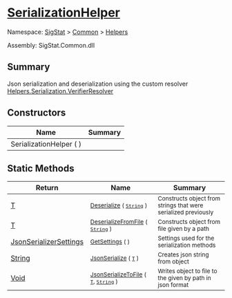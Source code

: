 # [SerializationHelper](./SerializationHelper.md)

Namespace: [SigStat]() > [Common](./../README.md) > [Helpers](./README.md)

Assembly: SigStat.Common.dll

## Summary
Json serialization and deserialization using the custom resolver  [Helpers.Serialization.VerifierResolver](https://github.com/hargitomi97/sigstat/blob/master/docs/md/SigStat/Common/Helpers/Serialization/VerifierResolver.md)

## Constructors

| Name | Summary | 
| --- | --- | 
| SerializationHelper (  ) | <sub></sub> | 


## Static Methods

| Return | Name | Summary | 
| --- | --- | --- | 
| [T](./SerializationHelper.md) | <sub>[Deserialize](./Methods/SerializationHelper-100664028.md) ( [`String`](https://docs.microsoft.com/en-us/dotnet/api/System.String) )</sub> | <sub>Constructs object from strings that were serialized previously</sub> | 
| [T](./SerializationHelper.md) | <sub>[DeserializeFromFile](./Methods/SerializationHelper-100664029.md) ( [`String`](https://docs.microsoft.com/en-us/dotnet/api/System.String) )</sub> | <sub>Constructs object from file given by a path</sub> | 
| [JsonSerializerSettings](./SerializationHelper.md) | <sub>[GetSettings](./Methods/SerializationHelper-100664027.md) (  )</sub> | <sub>Settings used for the serialization methods</sub> | 
| [String](https://docs.microsoft.com/en-us/dotnet/api/System.String) | <sub>[JsonSerialize](./Methods/SerializationHelper-100664031.md) ( [`T`](./SerializationHelper.md) )</sub> | <sub>Creates json string from object</sub> | 
| [Void](https://docs.microsoft.com/en-us/dotnet/api/System.Void) | <sub>[JsonSerializeToFile](./Methods/SerializationHelper-100664030.md) ( [`T`](./SerializationHelper.md), [`String`](https://docs.microsoft.com/en-us/dotnet/api/System.String) )</sub> | <sub>Writes object to file to the given by path in json format</sub> | 


